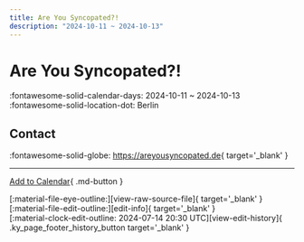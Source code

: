 ```yaml
---
title: Are You Syncopated?!
description: "2024-10-11 ~ 2024-10-13"
---
```


# Are You Syncopated?! 

:fontawesome-solid-calendar-days: 2024-10-11 ~ 2024-10-13  
:fontawesome-solid-location-dot: Berlin  

## Contact

:fontawesome-solid-globe: <https://areyousyncopated.de>{ target='_blank' }  

---

[Add to Calendar](https://swing.news/ics/en/2024/de_DE/are-you-syncopated-2024.ics){ .md-button }

<div class="ky_page_footer" markdown>
<div class="ky_page_footer_trailing" markdown="span">
[:material-file-eye-outline:][view-raw-source-file]{ target='_blank' }
[:material-file-edit-outline:][edit-info]{ target='_blank' }
</div>
<div class="ky_page_footer_leading" markdown="span">
[:material-clock-edit-outline: 2024-07-14 20:30 UTC][view-edit-history]{ .ky_page_footer_history_button target='_blank' }
</div>
</div>

[view-raw-source-file]: https://github.com/swingdance/events/blob/main/2024/de_DE/are-you-syncopated-2024.json "View Raw Source File"
[edit-info]: https://github.com/swingdance/events/issues/new?assignees=&labels=update+event&projects=&template=03-update_entity.yml&title=%5B2024%2Fde_DE%5D%20Are%20You%20Syncopated%3F%21&region=de_DE&year=2024&id=are-you-syncopated-2024&name=Are%20You%20Syncopated%3F%21&org_id= "Edit Info"

[view-edit-history]: https://github.com/swingdance/events/commits/main/2024/de_DE/are-you-syncopated-2024.json "View Edit History"
